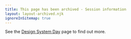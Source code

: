 ```yaml
---
title: This page has been archived - Session information
layout: layout-archived.njk
ignoreInSitemap: true
---
```


See the [Design System Day](/community/design-system-day/) page to find out more.
